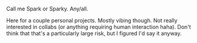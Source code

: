 Call me Spark or Sparky. Any/all.

Here for a couple personal projects. Mostly vibing though.
Not really interested in collabs (or anything requiring human interaction haha).
Don't think that that's a particularly large risk, but I figured I'd say it anyway.
